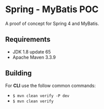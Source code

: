 # Spring - MyBatis POC

A proof of concept for Spring 4 and MyBatis.

## Requirements

- JDK 1.8 update 65
- Apache Maven 3.3.9

## Building

For **CLI** use the follow common commands:

- `$ mvn clean verify -P dev`
- `$ mvn clean verify`
